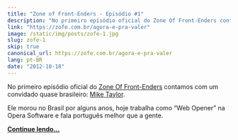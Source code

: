 ```yaml
---
title: "Zone of Front-Enders - Episódio #1"
description: "No primeiro episódio oficial do Zone Of Front-Enders contamos com um convidado quase brasileiro: Mike Taylor. Ele morou no Brasil por alguns anos, hoje trabalha como “Web Opener” na Opera Software e fala português melhor que a gente."
link: "https://zofe.com.br/agora-e-pra-valer"
image: /static/img/posts/zofe-1.jpg
slug: zofe-1
skip: true
canonical_url: https://zofe.com.br/agora-e-pra-valer
lang: pt-BR
date: "2012-10-18"
---
```


<!-- <p><em>Publicado originalmente no Zone Of Front-Enders.</em></p> -->

No primeiro episódio oficial do [Zone Of Front-Enders](http://zofe.com.br/) contamos com um convidado quase brasileiro: [Mike Taylor](http://miketaylr.com).

Ele morou no Brasil por alguns anos, hoje trabalha como “Web Opener” na Opera Software e fala português melhor que a gente.

[**Continue lendo…**](https://zofe.com.br/agora-e-pra-valer)
